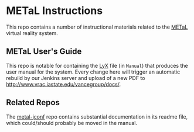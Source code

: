 # METaL Instructions
This repo contains a number of instructional materials related to the [METaL][] virtual reality system.

[METaL]:http://vrac.iastate.edu/METaL/

## METaL User's Guide
This repo is notable for containing the [LyX][] file (in `Manual`) that produces the user manual for the system.  Every change here will trigger an automatic rebuild by our Jenkins server and upload of a new PDF to <http://www.vrac.iastate.edu/vancegroup/docs/>.

[LyX]:http://lyx.org

## Related Repos
The [metal-jconf][] repo contains substantial documentation in its readme file, which could/should probably be moved in the manual.

[metal-jconf]:https://github.com/vancegroup/metal-jconf
